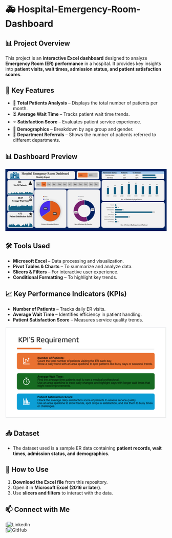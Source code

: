 # 🚑 Hospital-Emergency-Room-Dashboard
## 📊 Project Overview  
This project is an **interactive Excel dashboard** designed to analyze **Emergency Room (ER) performance** in a hospital. It provides key insights into **patient visits, wait times, admission status, and patient satisfaction scores**.  

## 🔑 Key Features  
- 📌 **Total Patients Analysis** – Displays the total number of patients per month.  
- ⏳ **Average Wait Time** – Tracks patient wait time trends.  
- ⭐ **Satisfaction Score** – Evaluates patient service experience.  
- 👥 **Demographics** – Breakdown by age group and gender.  
- 🏥 **Department Referrals** – Shows the number of patients referred to different departments.  

## 📊 Dashboard Preview  
![Hospital Emergency Room Dashboard](https://raw.githubusercontent.com/yuktichauhan123/Hospital-Emergency-Room-Dashboard/2595f3c732f39105b0447b3e607bf8050e00896d/Hospital_Dashboard.png)  

## 🛠 Tools Used  
- **Microsoft Excel** – Data processing and visualization.  
- **Pivot Tables & Charts** – To summarize and analyze data.  
- **Slicers & Filters** – For interactive user experience.  
- **Conditional Formatting** – To highlight key trends.  

## 📈 Key Performance Indicators (KPIs)  
- **Number of Patients** – Tracks daily ER visits.  
- **Average Wait Time** – Identifies efficiency in patient handling.  
- **Patient Satisfaction Score** – Measures service quality trends.  

![KPIs Requirement](https://raw.githubusercontent.com/yuktichauhan123/Hospital-Emergency-Room-Dashboard/2595f3c732f39105b0447b3e607bf8050e00896d/Hospital_KPIs.png)  

## 📥 Dataset  
- The dataset used is a sample ER data containing **patient records, wait times, admission status, and demographics**.  

## 🚀 How to Use  
1. **Download the Excel file** from this repository.  
2. Open it in **Microsoft Excel (2016 or later)**.  
3. Use **slicers and filters** to interact with the data.  

## 📫 Connect with Me  
[![LinkedIn](https://www.linkedin.com/in/yukti-chauhan/)  
[![GitHub](https://github.com/yuktichauhan123)  
